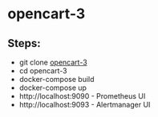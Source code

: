 # opencart-3
## Steps:
* git clone [opencart-3](https://github.com/vbr8l/opencart-3.git)
* cd opencart-3
* docker-compose build
* docker-compose up
* http://localhost:9090 - Prometheus UI
* http://localhost:9093 - Alertmanager UI
